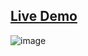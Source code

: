 ## [Live Demo](https://main--tubular-rolypoly-9734a8.netlify.app/)

![image](https://user-images.githubusercontent.com/80168192/203580356-43054d25-f3de-4797-b759-7b97eb389489.png)
